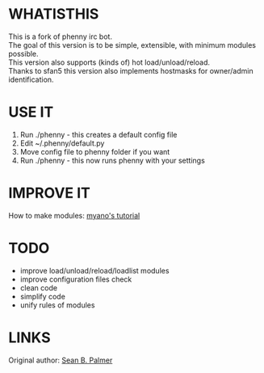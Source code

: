 WHATISTHIS
==========
This is a fork of phenny irc bot.  
The goal of this version is to be simple, extensible, with minimum modules possible.  
This version also supports (kinds of) hot load/unload/reload.  
Thanks to sfan5 this version also implements hostmasks for owner/admin identification.  


USE IT
======
1. Run ./phenny - this creates a default config file
2. Edit ~/.phenny/default.py
3. Move config file to phenny folder if you want
4. Run ./phenny - this now runs phenny with your settings


IMPROVE IT
==========
How to make modules: [myano's tutorial](https://github.com/myano/jenni/wiki/How-to-create-a-phenny-module)


TODO
====
- improve load/unload/reload/loadlist modules
- improve configuration files check
- clean code
- simplify code
- unify rules of modules


LINKS
=====
Original author: [Sean B. Palmer](http://inamidst.com/sbp)
